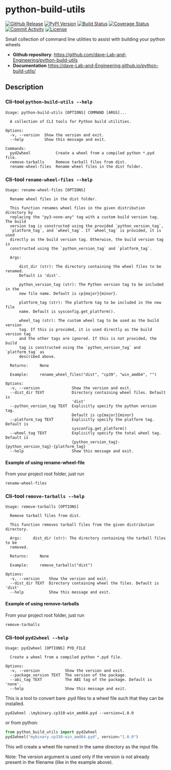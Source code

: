 # python-build-utils

[![GitHub Release](https://img.shields.io/github/v/release/dave-Lab-and-Engineering/python-build-utils)](https://github.com/dave-Lab-and-Engineering/python-build-utils/releases/tag/0.1.1)
[![PyPI Version](https://img.shields.io/pypi/v/python-build-utils)](https://pypi.org/project/python-build-utils/)
[![Build Status](https://img.shields.io/github/actions/workflow/status/dave-Lab-and-Engineering/python-build-utils/main.yml?branch=main)](https://github.com/dave-Lab-and-Engineering/python-build-utils/actions/workflows/main.yml)
[![Coverage Status](https://coveralls.io/repos/github/dave-Lab-and-Engineering/python-build-utils/badge.svg)](https://coveralls.io/github/dave-Lab-and-Engineering/python-build-utils)
[![Commit Activity](https://img.shields.io/github/commit-activity/m/dave-Lab-and-Engineering/python-build-utils)](https://github.com/dave-Lab-and-Engineering/python-build-utils/commits/main)
[![License](https://img.shields.io/github/license/dave-Lab-and-Engineering/python-build-utils)](https://github.com/dave-Lab-and-Engineering/python-build-utils/blob/main/LICENSE)

Small collection of command line utilities to assist with building your python wheels

- **Github repository**: <https://github.com/dave-Lab-and-Engineering/python-build-utils>
- **Documentation** <https://dave-Lab-and-Engineering.github.io/python-build-utils/>

## Description

### Cli-tool `python-build-utils --help`

```shell
Usage: python-build-utils [OPTIONS] COMMAND [ARGS]...

  A collection of CLI tools for Python build utilities.

Options:
  -v, --version  Show the version and exit.
  --help         Show this message and exit.

Commands:
  pyd2wheel           Create a wheel from a compiled python *.pyd file.
  remove-tarballs     Remove tarball files from dist.
  rename-wheel-files  Rename wheel files in the dist folder.
```

### Cli-tool `rename-wheel-files --help`

```shell
Usage: rename-wheel-files [OPTIONS]

  Rename wheel files in the dist folder.

  This function renames wheel files in the given distribution directory by
  replacing the "py3-none-any" tag with a custom build version tag. The build
  version tag is constructed using the provided `python_version_tag`,
  `platform_tag`, and `wheel_tag`. If `wheel_tag` is provided, it is used
  directly as the build version tag. Otherwise, the build version tag is
  constructed using the `python_version_tag` and `platform_tag`.

  Args:

      dist_dir (str): The directory containing the wheel files to be renamed.
      Default is 'dist'.

      python_version_tag (str): The Python version tag to be included in the
      new file name. Default is cp{major}{minor}.

      platform_tag (str): The platform tag to be included in the new file
      name. Default is sysconfig.get_platform().

      wheel_tag (str): The custom wheel tag to be used as the build version
      tag. If this is provided, it is used directly as the build version tag
      and the other tags are ignored. If this is not provided, the build
      tag is constructed using the `python_version_tag` and `platform_tag` as
      described above.

  Returns:     None

  Example:     rename_wheel_files("dist", "cp39", "win_amd64", "")

Options:
  -v, --version              Show the version and exit.
  --dist_dir TEXT            Directory containing wheel files. Default is
                             'dist'
  --python_version_tag TEXT  Explicitly specify the python version tag.
                             Default is cp{major}{minor}
  --platform_tag TEXT        Explicitly specify the platform tag. Default is
                             sysconfig.get_platform()
  --wheel_tag TEXT           Explicitly specify the total wheel tag. Default is
                             {python_version_tag}-{python_version_tag}-{platform_tag}
  --help                     Show this message and exit.
```

#### Example of using rename-wheel-file

From your project root folder, just run

```shell
rename-wheel-files
```

### Cli-tool `remove-tarballs --help`

```shell
Usage: remove-tarballs [OPTIONS]

  Remove tarball files from dist.

  This function removes tarball files from the given distribution directory.

  Args:     dist_dir (str): The directory containing the tarball files to be
  removed.

  Returns:     None

  Example:     remove_tarballs("dist")

Options:
  -v, --version    Show the version and exit.
  --dist_dir TEXT  Directory containing wheel the files. Default is 'dist'
  --help           Show this message and exit.
```

#### Example of using remove-tarballs

From your project root folder, just run

```shell
remove-tarballs
```

### Cli-tool `pyd2wheel --help`

``` shell
Usage: pyd2wheel [OPTIONS] PYD_FILE

  Create a wheel from a compiled python *.pyd file.

Options:
  -v, --version           Show the version and exit.
  --package_version TEXT  The version of the package.
  --abi_tag TEXT          The ABI tag of the package. Default is 'none'.
  --help                  Show this message and exit.
```

This is a tool to convert bare .pyd files to a wheel file such that they can be installed.

```shell
pyd2wheel .\mybinary.cp310-win_amd64.pyd --version=1.0.0
```

or from python:

```python
from python_build_utils import pyd2wheel
pyd2wheel("mybinary.cp310-win_amd64.pyd", version="1.0.0")
```

This will create a wheel file named in the same directory as the input file.

Note: The version argument is used only if the version is not already present in the filename (like in the example above).
